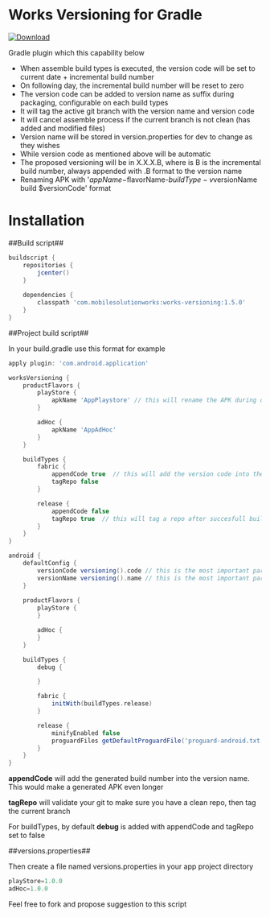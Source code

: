 # Works Versioning for Gradle
[ ![Download](https://api.bintray.com/packages/yunarta-kartawahyudi/maven/com.mobilesolutionworks%3Aworks-versioning/images/download.svg) ](https://bintray.com/yunarta-kartawahyudi/maven/com.mobilesolutionworks%3Aworks-versioning/_latestVersion)

Gradle plugin which this capability below

* When assemble build types is executed, the version code will be set to current date + incremental build number
* On following day, the incremental build number will be reset to zero
* The version code can be added to version name as suffix during packaging, configurable on each build types
* It will tag the active git branch with the version name and version code
* It will cancel assemble process if the current branch is not clean (has added and modified files)
* Version name will be stored in version.properties for dev to change as they wishes
* While version code as mentioned above will be automatic
* The proposed versioning will be in X.X.X.B, where is B is the incremental build number, always appended with .B format to the version name
* Renaming APK with '$appName-$flavorName-$buildType-v$versionName build $versionCode' format

# Installation

##Build script##

```gradle
buildscript {
    repositories {
        jcenter()
    }
    
    dependencies {
        classpath 'com.mobilesolutionworks:works-versioning:1.5.0'
    }
}

```

##Project build script##

In your build.gradle use this format for example

```gradle
apply plugin: 'com.android.application'

worksVersioning {
    productFlavors {
        playStore {
            apkName 'AppPlaystore' // this will rename the APK during output name conversion
        }

        adHoc {
            apkName 'AppAdHoc'
        }
    }

    buildTypes {
        fabric {
            appendCode true  // this will add the version code into the version name
            tagRepo false    
        }

        release {
            appendCode false
            tagRepo true  // this will tag a repo after succesfull build
        }
    }
}

android {
    defaultConfig {
        versionCode versioning().code // this is the most important part
        versionName versioning().name // this is the most important part
    }
    
    productFlavors {
        playStore {
        }

        adHoc {
        }
    }

    buildTypes {
        debug {

        }

        fabric {
            initWith(buildTypes.release)
        }

        release {
            minifyEnabled false
            proguardFiles getDefaultProguardFile('proguard-android.txt'), 'proguard-rules.pro'
        }
    }
}
```

**appendCode** will add the generated build number into the version name. This would make a generated APK even longer

**tagRepo** will validate your git to make sure you have a clean repo, then tag the current branch

For buildTypes, by default **debug** is added with appendCode and tagRepo set to false


##versions.properties##

Then create a file named versions.properties in your app project directory

```gradle
playStore=1.0.0
adHoc=1.0.0
```

Feel free to fork and propose suggestion to this script
